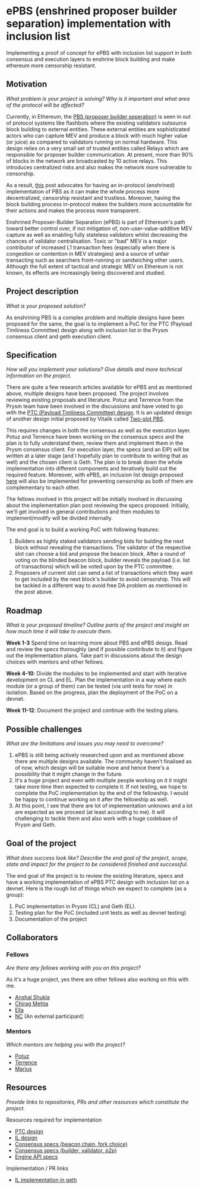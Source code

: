 # ePBS (enshrined proposer builder separation) implementation with inclusion list

Implementing a proof of concept for ePBS with inclusion list support in both consensus and execution layers to enshrine block building and make ethereum more censorship resistant.

## Motivation

*What problem is your project is solving? Why is it important and what area of the protocol will be affected?*


Currently, in Ethereum, the [PBS (proposer builder seperation)](https://ethresear.ch/t/proposer-block-builder-separation-friendly-fee-market-designs/9725) is seen in out of protocol systems like flashbots where the existing validators outsource block building to external entities. These external entities are sophisticated actors who can capture MEV and produce a block with much higher value (or juice) as compared to validators running on normal hardware. This design relies on a very small set of trusted entities called Relays which are responsible for proposer builder communication. At present, more than 90% of blocks in the network are broadcasted by 10 active relays. This introduces centralized risks and also makes the network more vulnerable to censorship.

As a result, [this](https://ethresear.ch/t/why-enshrine-proposer-builder-separation-a-viable-path-to-epbs/15710) post advocates for having an in-protocol (enshrined) implementation of PBS as it can make the whole process more decentralized, censorship resistant and trustless. Moreover, having the block building process in-protocol makes the builders more accountable for their actions and makes the process more transparent.

Enshrined Proposer-Builder Separation (ePBS) is part of Ethereum's path toward better control over, if not mitigation of, non-user-value-additive MEV capture as well as enabling fully stateless validators whilst decreasing the chances of validator centralisation. Toxic or "bad" MEV is a major contributor of increased L1 transaction fees (especially when there is congestion or contention in MEV strategies) and a source of unfair transacting such as searchers front-running or sandwiching other users. Although the full extent of tactical and strategic MEV on Ethereum is not known, its effects are increasingly being discovered and studied.

## Project description

*What is your proposed solution?*

As enshrining PBS is a complex problem and multiple designs have been proposed for the same, the goal is to implement a PoC for the PTC (Payload Timliness Committee) design along with inclusion list in the Prysm consensus client and geth execution client.

## Specification

*How will you implement your solutions? Give details and more technical information on the project.*

There are quite a few research articles available for ePBS and as mentioned above, multiple designs have been proposed. The project involves reviewing existing proposals and literature. Potuz and Terrence from the Prysm team have been involved in the discussions and have voted to go with the [PTC (Payload Timliness Committee) design](https://ethresear.ch/t/payload-timeliness-committee-ptc-an-epbs-design/16054). It is an updated design of another design initial proposed by Vitalik called [Two-slot PBS](https://ethresear.ch/t/two-slot-proposer-builder-separation/10980).

This requires changes in both the consensus as well as the execution layer. Potuz and Terrence have been working on the consensus specs and the plan is to fully understand them, review them and implement them in the Prysm consensus client. For execution layer, the specs (and an EIP) will be written at a later stage (and I hopefully plan to contribute to writing that as well) and the chosen client is Geth. The plan is to break down the whole implementation into different components and iteratively build out the required feature. Moreover, with ePBS, an inclusion list design proposed [here](https://ethresear.ch/t/no-free-lunch-a-new-inclusion-list-design/16389) will also be implemented for preventing censorship as both of them are complementary to each other. 

The fellows involved in this project will be initially involved in discussing about the implementation plan post reviewing the specs proposed. Initially, we'll get involved in general contributions and then modules to implement/modify will be divided internally.

The end goal is to build a working PoC with following features:
1. Builders as highly staked validators sending bids for bulding the next block without revealing the transactions. The validator of the respective slot can choose a bid and propose the beacon block. After a round of voting on the blinded beacon block, builder reveals the payload (i.e. list of transactions) which will be voted upon by the PTC committee.
2. Proposers of current slot can send a list of transactions which they want to get included by the next block's builder to avoid censorship. This will be tackled in a different way to avoid free DA problem as mentioned in the post above.

## Roadmap

*What is your proposed timeline? Outline parts of the project and insight on how much time it will take to execute them.*

**Week 1-3** Spend time on learning more about PBS and ePBS desigs. Read and review the specs thoroughly (and if possible contiribute to it) and figure out the implementation plans. Take part in discussions about the design choices with mentors and other fellows.

**Week 4-10**: Divide the modules to be implemented and start with iterative development on CL and EL. Plan the implementation in a way where each module (or a group of them) can be tested (via unit tests for now) in isolation. Based on the progress, plan the deployment of the PoC on a devnet.

**Week 11-12**: Document the project and continue with the testing plans.

## Possible challenges

*What are the limitations and issues you may need to overcome?*
1. ePBS is still being actively researched upon and as mentioned above there are multiple designs available. The community haven't finalised as of now, which design will be suitable more and hence there's a possibility that it might change in the future.
2. It's a huge project and even with multiple people working on it it might take more time then expected to complete it. If not testing, we hope to complete the PoC implementation by the end of the fellowship. I would be happy to continue working on it after the fellowship as well.
3. At this point, I see that there are lot of implementation unknows and a lot are expected as we proceed (at least according to me). It will challenging to tackle them and also work with a huge codebase of Prysm and Geth.

## Goal of the project

*What does success look like? Describe the end goal of the project, scope, state and impact for the project to be considered finished and successful.*

The end goal of the project is to review the existing literature, specs and have a working implementation of ePBS PTC design with inclusion list on a devnet. Here is the rough list of things which we expect to complete (as a group):

1. PoC implementation in Prysm (CL) and Geth (EL).
2. Testing plan for the PoC (included unit tests as well as devnet testing)
3. Documentation of the project

## Collaborators

### Fellows 

*Are there any fellows working with you on this project?*

As it's a huge project, yes there are other fellows also working on this with me. 
- [Anshal Shukla](https://github.com/anshalshukla)
- [Chirag Mehta](https://github.com/Chirag018)
- [Ella](https://github.com/0xfmoi)
- [NC](https://github.com/naviechan) (An external participant)

### Mentors

*Which mentors are helping you with the project?*

- [Potuz](https://github.com/potuz/)
- [Terrence](https://github.com/terencechain/)
- [Marius](https://github.com/MariusVanDerWijden/)

## Resources

*Provide links to repositories, PRs and other resources which constitute the project.*

Resources required for implementation
- [PTC design](https://ethresear.ch/t/payload-timeliness-committee-ptc-an-epbs-design/16054)
- [IL design](https://ethresear.ch/t/no-free-lunch-a-new-inclusion-list-design/16389)
- [Consensus specs (beacon chain, fork choice)](https://github.com/potuz/consensus-specs/pull/1)
- [Consensus specs (builder, validator, p2p)](https://github.com/terencechain/consensus-specs/pull/1)
- [Engine API specs](https://github.com/naviechan/execution-apis/pull/1)

Implementation / PR links
- [IL implementation in geth](https://github.com/ethereum/go-ethereum/pull/28011)
